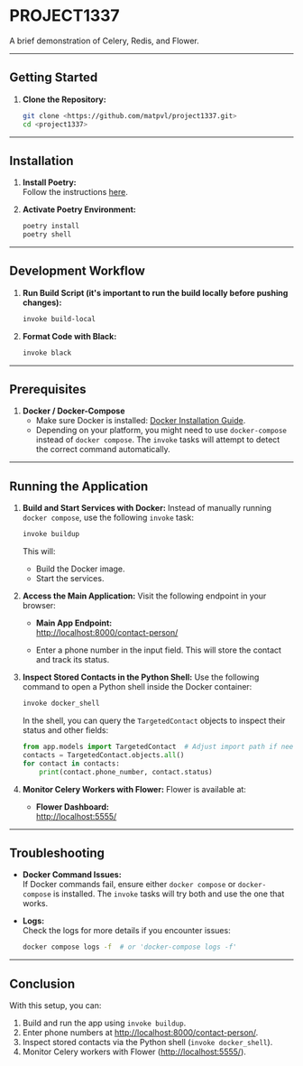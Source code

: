 
# PROJECT1337

A brief demonstration of Celery, Redis, and Flower.

---

## Getting Started

1. **Clone the Repository:**
   ```bash
   git clone <https://github.com/matpvl/project1337.git>
   cd <project1337>
   ```

---

## Installation

1. **Install Poetry:**  
   Follow the instructions [here](https://python-poetry.org/docs/#installation).

2. **Activate Poetry Environment:**
   ```bash
   poetry install
   poetry shell
   ```

---

## Development Workflow

1. **Run Build Script (it's important to run the build locally before pushing changes):**
   ```bash
   invoke build-local
   ```

2. **Format Code with Black:**
   ```bash
   invoke black
   ```

---

## Prerequisites

1. **Docker / Docker-Compose**  
   - Make sure Docker is installed: [Docker Installation Guide](https://docs.docker.com/get-docker/).  
   - Depending on your platform, you might need to use `docker-compose` instead of `docker compose`. The `invoke` tasks will attempt to detect the correct command automatically.

---

## Running the Application

1. **Build and Start Services with Docker:**
   Instead of manually running `docker compose`, use the following `invoke` task:

   ```bash
   invoke buildup
   ```

   This will:
   - Build the Docker image.
   - Start the services.

2. **Access the Main Application:**
   Visit the following endpoint in your browser:

   - **Main App Endpoint:**  
     [http://localhost:8000/contact-person/](http://localhost:8000/contact-person/)

   - Enter a phone number in the input field. This will store the contact and track its status.

3. **Inspect Stored Contacts in the Python Shell:**
   Use the following command to open a Python shell inside the Docker container:

   ```bash
   invoke docker_shell
   ```

   In the shell, you can query the `TargetedContact` objects to inspect their status and other fields:

   ```python
   from app.models import TargetedContact  # Adjust import path if needed
   contacts = TargetedContact.objects.all()
   for contact in contacts:
       print(contact.phone_number, contact.status)
   ```

4. **Monitor Celery Workers with Flower:**
   Flower is available at:

   - **Flower Dashboard:**  
     [http://localhost:5555/](http://localhost:5555/)

---

## Troubleshooting

- **Docker Command Issues:**  
  If Docker commands fail, ensure either `docker compose` or `docker-compose` is installed. The `invoke` tasks will try both and use the one that works.

- **Logs:**  
  Check the logs for more details if you encounter issues:

  ```bash
  docker compose logs -f  # or 'docker-compose logs -f'
  ```

---

## Conclusion

With this setup, you can:
1. Build and run the app using `invoke buildup`.
2. Enter phone numbers at [http://localhost:8000/contact-person/](http://localhost:8000/contact-person/).
3. Inspect stored contacts via the Python shell (`invoke docker_shell`).
4. Monitor Celery workers with Flower ([http://localhost:5555/](http://localhost:5555/)).